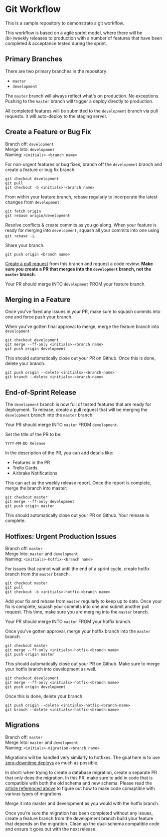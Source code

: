 Git Workflow
============

This is a sample repository to demonstrate a git workflow.

This workflow is based on a agile sprint model, where there will be (bi-)weekly releases to production with a number of features that have been completed & acceptance tested during the sprint.

Primary Branches
----------------

There are two primary branches in the repository:

- `master`
- `development`

The `master` branch will always reflect what's on production. No exceptions. Pushing to the `master` branch will trigger a deploy directly to production.

All completed features will be submitted to the `development` branch via pull requests. It will auto-deploy to the staging server.

Create a Feature or Bug Fix
---------------------------


Branch off: `development`  
Merge Into: `development`  
Naming: `<initials>-<branch name>`

For non-urgent features or bug fixes, branch off the `development` branch and create a feature or bug fix branch:

    git checkout development
    git pull
    git checkout -b <initials>-<branch name>

From within your feature branch, rebase regularly to incorporate the latest changes from `development`:

    git fetch origin
    git rebase origin/development

Resolve conflicts & create commits as you go along. When your feature is ready for merging into `development`, squash all your commits into one using `git rebase -i`.

Share your branch.

    git push origin <branch name>

[Create a pull request] from this branch and request a code review. **Make sure you create a PR that merges into the `development` branch, not the `master` branch**.

Your PR should merge INTO `development` FROM your feature branch.

[Create a pull request]: https://help.github.com/articles/using-pull-requests/

Merging in a Feature
--------------------

Once you've fixed any issues in your PR, make sure to squash commits into one and force push your branch.

When you've gotten final approval to merge, merge the feature branch into `development`

    git checkout development
    git merge --ff-only <initials>-<branch name>
    git push origin development

This should automatically close out your PR on Github. Once this is done, delete your branch.

    git push origin --delete <initials>-<branch-name>
    git branch --delete <initials>-<branch-name>

End-of-Sprint Release
---------------------

The `development` branch is now full of tested features that are ready for deployment. To release, create a pull request that will be merging the `development` branch into the `master` branch.

Your PR should merge INTO `master` FROM `development`.

Set the title of the PR to be:

    YYYY-MM-DD Release

In the description of the PR, you can add details like:

- Features in the PR
- Trello Cards
- Airbrake Notifications

This can act as the weekly release report. Once the report is complete, merge the branch into master:

    git checkout master
    git merge --ff-only development
    git push origin master

This should automatically close out your PR on Github. Your release is complete.


Hotfixes: Urgent Production Issues
----------------------------------

Branch off: `master`  
Merge Into: `master` and `development`  
Naming: `<initials>-hotfix-<branch name>`

For issues that cannot wait until the end of a sprint cycle, create hotfix branch from the `master` branch:

    git checkout master
    git pull
    git checkout -b <initials>-hotfix-<branch name>

Add your fix and rebase from `master` regularly to keep up to date. Once your fix is complete, squash your commits into one and submit another pull request. This time, make sure you are merging into the `master` branch.

Your PR should merge INTO `master` FROM your hotfix branch.

Once you've gotten approval, merge your hotfix branch into the `master` branch.

    git checkout master
    git merge --ff-only <initials>-hotfix-<branch name>
    git push origin master

This should automatically close out your PR on Github.  Make sure to merge your hotfix branch into development as well.

    git checkout development
    git merge --ff-only <initials>-hotfix-<branch name>
    git push origin development

Once this is done, delete your branch.

    git push origin --delete <initials>-hotfix-<branch-name>
    git branch --delete <initials>-hotfix-<branch-name>

Migrations
----------

Branch off: `master`  
Merge Into: `master` and `development`  
Naming: `<initials>-migration-<branch name>`

Migrations will be handled very similarly to hotfixes. The goal here is to use [zero-downtime deploys] as much as possible.

In short: when trying to create a database migration, create a separate PR that only does the migration. In this PR, make sure to add in code that is compatible with both the old schema and new schema. Please read the [article referenced above][zero-downtime deploys] to figure out how to make code comaptible with various types of migrations.

Merge it into master and development as you would with the hotfix branch.

Once you're sure the migration has been completed without any issues, create a feature branch from the development branch build your feature that depends on the migration. Clean up the dual-schema compatible code and ensure it goes out with the next release.

[zero-downtime deploys]: https://blog.codeship.com/rails-migrations-zero-downtime/